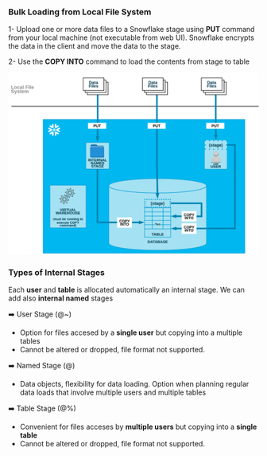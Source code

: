 ### Bulk Loading from Local File System

1- Upload one or more data files to a Snowflake stage using **PUT** command from your local machine 
(not executable from web UI).  Snowflake encrypts the data in the client and move the data to the stage.

2- Use the **COPY INTO** command to load the contents from stage to table

![](/assets/bulk_load.png)

### Types of Internal Stages

Each **user** and **table** is allocated automatically an internal stage.  We can add also **internal named** stages

:arrow_right:  User Stage (@~)

- Option for files accesed by a **single user** but copying into a multiple tables
- Cannot be altered or dropped, file format not supported.

:arrow_right:  Named Stage (@)

- Data objects, flexibility for data loading. Option when planning regular data loads that involve multiple users and multiple tables


:arrow_right: Table Stage (@%)

- Convenient for files acceses by **multiple users** but copying into a **single table**
- Cannot be altered or dropped, file format not supported.
